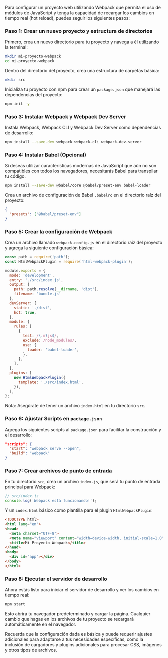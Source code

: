 
Para configurar un proyecto web utilizando Webpack que permita el uso de módulos de JavaScript y tenga la capacidad de recargar los cambios en tiempo real (hot reload), puedes seguir los siguientes pasos:

### Paso 1: Crear un nuevo proyecto y estructura de directorios

Primero, crea un nuevo directorio para tu proyecto y navega a él utilizando la terminal:

```bash
mkdir mi-proyecto-webpack
cd mi-proyecto-webpack
```

Dentro del directorio del proyecto, crea una estructura de carpetas básica:

```bash
mkdir src
```

Inicializa tu proyecto con npm para crear un `package.json` que manejará las dependencias del proyecto:

```bash
npm init -y
```

### Paso 3: Instalar Webpack y Webpack Dev Server

Instala Webpack, Webpack CLI y Webpack Dev Server como dependencias de desarrollo:

```bash
npm install --save-dev webpack webpack-cli webpack-dev-server
```

### Paso 4: Instalar Babel (Opcional)

Si deseas utilizar características modernas de JavaScript que aún no son compatibles con todos los navegadores, necesitarás Babel para transpilar tu código.

```bash
npm install --save-dev @babel/core @babel/preset-env babel-loader
```

Crea un archivo de configuración de Babel `.babelrc` en el directorio raíz del proyecto:

```json
{
  "presets": ["@babel/preset-env"]
}
```

### Paso 5: Crear la configuración de Webpack

Crea un archivo llamado `webpack.config.js` en el directorio raíz del proyecto y agrega la siguiente configuración básica:

```javascript
const path = require('path');
const HtmlWebpackPlugin = require('html-webpack-plugin');

module.exports = {
  mode: 'development',
  entry: './src/index.js',
  output: {
    path: path.resolve(__dirname, 'dist'),
    filename: 'bundle.js'
  },
  devServer: {
    static: './dist',
    hot: true,
  },
  module: {
    rules: [
      {
        test: /\.m?js$/,
        exclude: /node_modules/,
        use: {
          loader: 'babel-loader',
        },
      },
    ],
  },
  plugins: [
    new HtmlWebpackPlugin({
      template: './src/index.html',
    }),
  ],
};
```

Nota: Asegúrate de tener un archivo `index.html` en tu directorio `src`.
### Paso 6: Ajustar Scripts en `package.json`

Agrega los siguientes scripts al `package.json` para facilitar la construcción y el desarrollo:

```json
"scripts": {
  "start": "webpack serve --open",
  "build": "webpack"
}
```

### Paso 7: Crear archivos de punto de entrada

En tu directorio `src`, crea un archivo `index.js`, que será tu punto de entrada principal para Webpack:

```javascript
// src/index.js
console.log('Webpack está funcionando!');
```

Y un `index.html` básico como plantilla para el plugin `HtmlWebpackPlugin`:

```html
<!DOCTYPE html>
<html lang="en">
<head>
  <meta charset="UTF-8">
  <meta name="viewport" content="width=device-width, initial-scale=1.0">
  <title>Mi Proyecto Webpack</title>
</head>
<body>
  <div id="app"></div>
</body>
</html>
```

### Paso 8: Ejecutar el servidor de desarrollo

Ahora estás listo para iniciar el servidor de desarrollo y ver los cambios en tiempo real:

```bash
npm start
```

Esto abrirá tu navegador predeterminado y cargar la página. Cualquier cambio que hagas en los archivos de tu proyecto se recargará automáticamente en el navegador.

Recuerda que la configuración dada es básica y puede requerir ajustes adicionales para adaptarse a tus necesidades específicas, como la inclusión de cargadores y plugins adicionales para procesar CSS, imágenes y otros tipos de archivos.